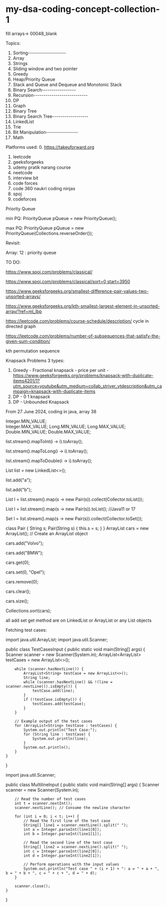 # my-dsa-coding-concept-collection-1

fill arrays-> 00048_blank

Topics:

1. Sorting-------------------
2. Array
3. Strings
4. Sliding window and two pointer
5. Greedy
6. Heap/Priority Queue
7. Stack and Queue and Dequeue and Monotonic Stack
8. Binary Search-----------------
9. Recursion---------------------------
10. DP                                
11. Graph
12. Binary Tree
13. Binary Search Tree------------------
14. LinkedList
15. Trie
16. Bit Manipulation----------------
17. Math 

Platforms used:
0. https://takeuforward.org
1. leetcode
2. geeksforgeeks
3. udemy pratik narang course
4. neetcode
5. interview bit
6. code forces
7. code 360 naukri coding ninjas
8. spoj
9. codeforces

Priority Queue

min PQ: PriorityQueue<Integer> pQueue = new PriorityQueue<Integer>();

max PQ: PriorityQueue<Integer> pQueue = new PriorityQueue<Integer>(Collections.reverseOrder());

Revisit:

Array: 12 : priority queue

TO DO:

https://www.spoj.com/problems/classical/

https://www.spoj.com/problems/classical/sort=0,start=3950

https://www.geeksforgeeks.org/smallest-difference-pair-values-two-unsorted-arrays/

https://www.geeksforgeeks.org/kth-smallest-largest-element-in-unsorted-array/?ref=ml_lbp

https://leetcode.com/problems/course-schedule/description/ cycle in directed graph

https://leetcode.com/problems/number-of-subsequences-that-satisfy-the-given-sum-condition/

kth permutation sequence

Knapsack Problems 3 types:

1. Greedy - Fractional knapsack - price per unit - https://www.geeksforgeeks.org/problems/knapsack-with-duplicate-items4201/1?utm_source=youtube&utm_medium=collab_striver_ytdescription&utm_campaign=knapsack-with-duplicate-items
2. DP - 0 1 knapsack 
3. DP - Unbounded Knapsack
   
From 27 June 2024, coding in java, array 38

Integer.MIN_VALUE;          
Integer.MAX_VALUE;
Long.MIN_VALUE;
Long.MAX_VALUE;
Double.MIN_VALUE;
Double.MAX_VALUE;

list.stream().mapToInt(i -> i).toArray();

list.stream().mapToLong(i -> i).toArray();

list.stream().mapToDouble(i -> i).toArray();

List<String> list = new LinkedList<>(); 

list.add("a");

list.add("b");

List<Pair> l = list.stream().map(s -> new Pair(s)).collect(Collector.toList());

List<Pair> l = list.stream().map(s -> new Pair(s)).toList(); //Java11 or 17

Set<Pair> l = list.stream().map(s -> new Pair(s)).collect(Collector.toSet());

class Pair {
    String s;
    Pair(String s) {
        this.s = s;
    }
}
ArrayList<String> cars = new ArrayList<String>(); // Create an ArrayList object

cars.add("Volvo");

cars.add("BMW");

cars.get(0);

cars.set(0, "Opel");

cars.remove(0);

cars.clear();

cars.size();

Collections.sort(cars);

all add set get method are on LinkedList or ArrayList or any List objects


Fetching test cases:

import java.util.ArrayList;
import java.util.Scanner;

public class TestCasesInput {
    public static void main(String[] args) {
        Scanner scanner = new Scanner(System.in);
        ArrayList<ArrayList<String>> testCases = new ArrayList<>();
        
        while (scanner.hasNextLine()) {
            ArrayList<String> testCase = new ArrayList<>();
            String line;
            while (scanner.hasNextLine() && !(line = scanner.nextLine()).isEmpty()) {
                testCase.add(line);
            }
            if (!testCase.isEmpty()) {
                testCases.add(testCase);
            }
        }

        // Example output of the test cases
        for (ArrayList<String> testCase : testCases) {
            System.out.println("Test Case:");
            for (String line : testCase) {
                System.out.println(line);
            }
            System.out.println();
        }
    }
}

import java.util.Scanner;

public class MultilineInput {
    public static void main(String[] args) {
        Scanner scanner = new Scanner(System.in);

        // Read the number of test cases
        int t = scanner.nextInt();
        scanner.nextLine(); // Consume the newline character

        for (int i = 0; i < t; i++) {
            // Read the first line of the test case
            String[] line1 = scanner.nextLine().split(" ");
            int a = Integer.parseInt(line1[0]);
            int b = Integer.parseInt(line1[1]);

            // Read the second line of the test case
            String[] line2 = scanner.nextLine().split(" ");
            int c = Integer.parseInt(line2[0]);
            int d = Integer.parseInt(line2[1]);

            // Perform operations with the input values
            System.out.println("Test case " + (i + 1) + ": a = " + a + ", b = " + b + ", c = " + c + ", d = " + d);
        }

        scanner.close();
    }
}



